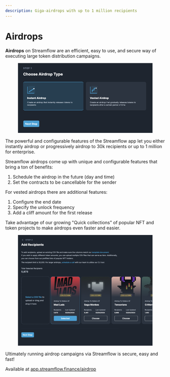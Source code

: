 ```yaml
---
description: Giga-airdrops with up to 1 million recipients
---
```


# Airdrops

**Airdrops** on Streamflow are an efficient, easy to use, and secure way of executing large token distribution campaigns.

<figure><img src="../.gitbook/assets/image.png" alt=""><figcaption></figcaption></figure>

The powerful and configurable features of the Streamflow app let you either instantly airdrop or progressively airdrop to 30k recipients or up to 1 million for enterprise.&#x20;

Streamflow airdrops come up with unique and configurable features that bring a ton of benefits:&#x20;

1. Schedule the airdrop in the future (day and time)
2. Set the contracts to be cancellable for the sender

For vested airdrops there are additional features:&#x20;

1. Configure the end date
2. Specify the unlock frequency&#x20;
3. Add a cliff amount for the first release

Take advantage of our growing "Quick collections" of popular NFT and token projects to make airdrops even faster and easier.

<figure><img src="../.gitbook/assets/image (1).png" alt=""><figcaption></figcaption></figure>

Ultimately running airdrop campaigns via Streamflow is secure, easy and fast!

Available at [app.streamflow.finance/airdrop](https://app.streamflow.finance/airdrop)

